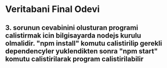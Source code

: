 # Veritabani Final Odevi

## 3. sorunun cevabinini olusturan programi calistirmak icin bilgisayarda nodejs kurulu olmalidir. "npm install" komutu calistirilip gerekli dependencyler yuklendikten sonra "npm start" komutu calistirilarak program calistirilabilir
